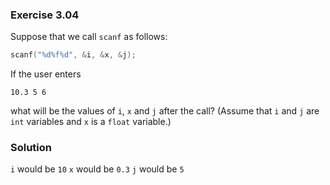 ### Exercise 3.04

Suppose that we call `scanf` as follows:

```c
scanf("%d%f%d", &i, &x, &j);
```

If the user enters

```
10.3 5 6
```

what will be the values of `i`, `x` and `j` after the call? (Assume that `i` and
`j` are `int` variables and `x` is a `float` variable.)

### Solution

`i` would be `10`
`x` would be `0.3`
`j` would be `5`
